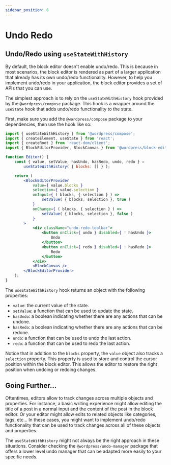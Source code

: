 ```yaml
---
sidebar_position: 6
---
```


# Undo Redo

## Undo/Redo using `useStateWithHistory`

By default, the block editor doesn't enable undo/redo. This is because in most scenarios, the block editor is rendered as part of a larger application that already has its own undo/redo functionality. However, to help you implement undo/redo in your application, the block editor provides a set of APIs that you can use.

The simplest approach is to rely on the `useStateWithHistory` hook provided by the `@wordpress/compose` package. This hook is a wrapper around the `useState` hook that adds undo/redo functionality to the state.

First, make sure you add the `@wordpress/compose` package to your dependencies, then use the hook like so:

```jsx
import { useStateWithHistory } from '@wordpress/compose';
import { createElement, useState } from 'react';
import { createRoot } from 'react-dom/client';
import { BlockEditorProvider, BlockCanvas } from '@wordpress/block-editor';

function Editor() {
	const { value, setValue, hasUndo, hasRedo, undo, redo } =
		useStateWithHistory( { blocks: [] } );

	return (
		<BlockEditorProvider
			value={ value.blocks }
			selection={ value.selection }
			onInput={ ( blocks, { selection } ) =>
				setValue( { blocks, selection }, true )
			}
			onChange={ ( blocks, { selection } ) =>
				setValue( { blocks, selection }, false )
			}
		>
			<div className="undo-redo-toolbar">
				<button onClick={ undo } disabled={ ! hasUndo }>
					Undo
				</button>
				<button onClick={ redo } disabled={ ! hasRedo }>
					Redo
				</button>
			</div>
			<BlockCanvas />
		</BlockEditorProvider>
	);
}
```

The `useStateWithHistory` hook returns an object with the following properties:

-   `value`: the current value of the state.
-   `setValue`: a function that can be used to update the state.
-   `hasUndo`: a boolean indicating whether there are any actions that can be undone.
-   `hasRedo`: a boolean indicating whether there are any actions that can be redone.
-   `undo`: a function that can be used to undo the last action.
-   `redo`: a function that can be used to redo the last action.

Notice that in addition to the `blocks` property, the `value` object also tracks a `selection` property. This property is used to store and control the cursor position within the block editor. This allows the editor to restore the right position when undoing or redoing changes.

## Going Further...

Oftentimes, editors allow to track changes across multiple objects and properties. For instance, a basic writing experience might allow editing the title of a post in a normal input and the content of the post in the block editor. Or your editor might allow edits to related objects like categories, tags, etc... In these cases, you might want to implement undo/redo functionality that can be used to track changes across all of these objects and properties.

The `useStateWithHistory` might not always be the right approach in these situations. Consider checking the `@wordpress/undo-manager` package that offers a lower level undo manager that can be adapted more easily to your specific needs.
